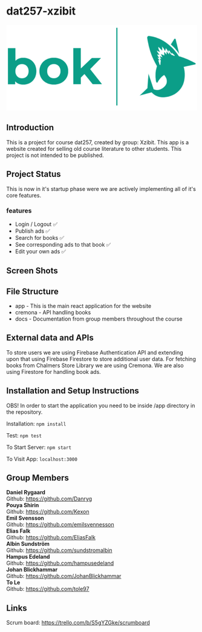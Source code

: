 # dat257-xzibit
![Photo](/app/src/assets/images/bok.png)
<br />

## Introduction
This is a project for course dat257, created by group: Xzibit. This app is a website created  for selling old course literature to other students. This project is not intended to be published.

## Project Status
This is now in it's startup phase were we are actively implementing all of it's core features.

### features
  - Login / Logout :white_check_mark:
  - Publish ads :white_check_mark:
  - Search for books :white_check_mark:
  - See corresponding ads to that book :white_check_mark:
  - Edit your own ads :white_check_mark:

## Screen Shots


## File Structure
- app - This is the main react application for the website
- cremona - API handling books
- docs - Documentation from group members throughout the course

## External data and APIs
To store users we are using Firebase Authentication API and extending upon that using Firebase Firestore to store additional user data. For fetching books from Chalmers Store Library we are using Cremona. We are also using Firestore for handling book ads.

## Installation and Setup Instructions
  OBS! In order to start the application you need to be inside /app directory in the repository.

  Installation:
  `npm install`

  Test:
  `npm test`

  To Start Server:
  `npm start`  

  To Visit App:
  `localhost:3000`



## Group Members
<b>Daniel Rygaard</b> <br />
Github: https://github.com/Danryg <br/>
<b>Pouya Shirin</b> <br />
Github: https://github.com/Kexon <br/>
<b>Emil Svensson</b> <br />
Github: https://github.com/emilsvennesson <br/>
<b>Elias Falk</b> <br />
Github: https://github.com/EliasFalk <br/>
<b>Albin Sundström</b> <br />
Github: https://github.com/sundstromalbin <br/>
<b>Hampus Edeland</b> <br />
Github: https://github.com/hampusedeland <br/>
<b>Johan Blickhammar</b> <br />
Github: https://github.com/JohanBlickhammar <br/>
<b>To Le</b> <br />
Github: https://github.com/tole97 <br/>


## Links
Scrum board: https://trello.com/b/S5gYZGke/scrumboard
